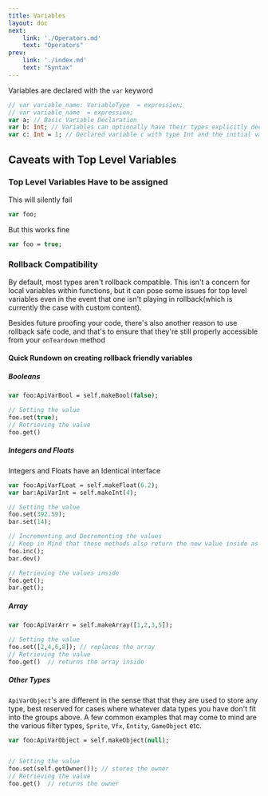 ```yaml
---
title: Variables
layout: doc
next: 
    link: './Operators.md'
    text: "Operators"
prev: 
    link: './index.md'
    text: "Syntax"
---
```

Variables are declared with the `var` keyword
```haxe
// var variable_name: VariableType  = expression; 
// var variable_name  = expression;
var a; // Basic Variable Declaration
var b: Int; // Variables can optionally have their types explicitly declared(This is good for autocomplete)
var c: Int = 1; // Declared variable c with type Int and the initial value 1
```

## Caveats with Top Level Variables
### Top Level Variables Have to be assigned
This will silently fail
```haxe
var foo;
```
But this works fine
```haxe
var foo = true;
```

### Rollback Compatibility
By default, most types aren't rollback compatible. This isn't a concern for local variables within
functions, but it can pose some issues for top level variables even in the event that one isn't playing in rollback(which is currently the case with custom content).

Besides future proofing your code, there's also another reason to use rollback safe code, and that's 
to ensure that they're still properly accessible from your `onTeardown` method

#### Quick Rundown on creating rollback friendly variables
##### Booleans
```haxe
var foo:ApiVarBool = self.makeBool(false);

// Setting the value
foo.set(true);
// Retrieving the value
foo.get() 
```

##### Integers and Floats
Integers and Floats have an Identical interface
```haxe
var foo:ApiVarFLoat = self.makeFloat(6.2);
var bar:ApiVarInt = self.makeInt(4);

// Setting the value
foo.set(392.59);
bar.set(14);

// Incrementing and Decrementing the values
// Keep in Mind that these methods also return the new value inside as well
foo.inc();
bar.dev()

// Retrieving the values inside
foo.get();
bar.get();
```

##### Array
```haxe
var foo:ApiVarArr = self.makeArray([1,2,3,5]);

// Setting the value
foo.set([2,4,6,8]); // replaces the array
// Retrieving the value
foo.get()  // returns the array inside
```

##### Other Types
`ApiVarObject`'s are different in the sense that that they are used to store any type, best reserved for cases where whatever data types you have don't fit into the groups above.
A few common examples that may come to mind are the various filter types, `Sprite`, `Vfx`, `Entity`, `GameObject` etc.
```haxe
var foo:ApiVarObject = self.makeObject(null);


// Setting the value
foo.set(self.getOwner()); // stores the owner
// Retrieving the value
foo.get()  // returns the owner
```

